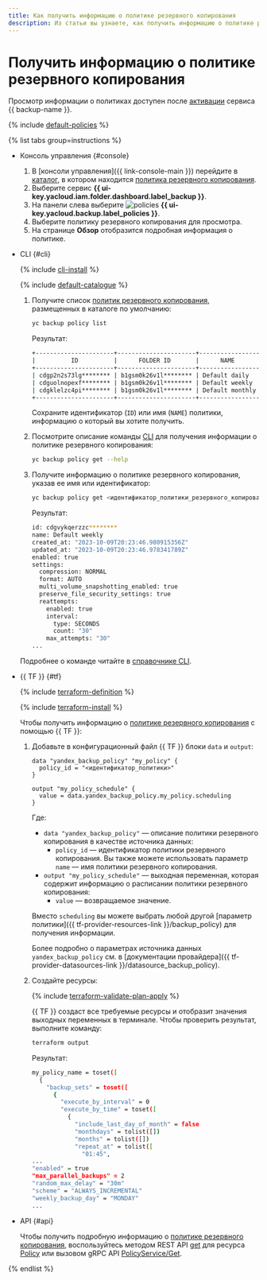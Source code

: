 ```yaml
---
title: Как получить информацию о политике резервного копирования
description: Из статьи вы узнаете, как получить информацию о политике резервного копирования {{ backup-full-name }}.
---
```


# Получить информацию о политике резервного копирования

Просмотр информации о политиках доступен после [активации](../../concepts/index.md#providers) сервиса {{ backup-name }}.

{% include [default-policies](../../../_includes/backup/default-policies.md) %}

{% list tabs group=instructions %}

- Консоль управления {#console}

  1. В [консоли управления]({{ link-console-main }}) перейдите в [каталог](../../../resource-manager/concepts/resources-hierarchy.md#folder), в котором находится [политика резервного копирования](../../../backup/concepts/policy.md).
  1. Выберите сервис **{{ ui-key.yacloud.iam.folder.dashboard.label_backup }}**.
  1. На панели слева выберите ![policies](../../../_assets/console-icons/calendar.svg) **{{ ui-key.yacloud.backup.label_policies }}**.
  1. Выберите политику резервного копирования для просмотра.
  1. На странице **Обзор** отобразится подробная информация о политике.

- CLI {#cli}

  {% include [cli-install](../../../_includes/cli-install.md) %}

  {% include [default-catalogue](../../../_includes/default-catalogue.md) %}

  1. Получите список [политик резервного копирования](../../../backup/concepts/policy.md), размещенных в каталоге по умолчанию:

     ```bash
     yc backup policy list
     ```  

     Результат:

     ```bash
     +----------------------+----------------------+-----------------+---------+---------------------+---------------------+
     |          ID          |      FOLDER ID       |      NAME       | ENABLED |     CREATED AT      |     UPDATED AT      |
     +----------------------+----------------------+-----------------+---------+---------------------+---------------------+
     | cdgp2n2s73lg******** | b1gsm0k26v1l******** | Default daily   | true    | 2023-07-20 13:55:14 | 2024-08-15 08:27:41 |
     | cdguolnopexf******** | b1gsm0k26v1l******** | Default weekly  | true    | 2023-07-20 13:55:14 | 2023-09-05 16:24:05 |
     | cdgklelzc4pi******** | b1gsm0k26v1l******** | Default monthly | true    | 2023-07-20 13:55:15 | 2024-09-02 08:40:18 |
     +----------------------+----------------------+-----------------+---------+---------------------+---------------------+
     ```
  
     Сохраните идентификатор (`ID`) или имя (`NAME`) политики, информацию о который вы хотите получить.

  1. Посмотрите описание команды [CLI](../../../cli/) для получения информации о политике резервного копирования:

     ```bash
     yc backup policy get --help
     ```

  1. Получите информацию о политике резервного копирования, указав ее имя или идентификатор:

     ```bash
     yc backup policy get <идентификатор_политики_резервного_копирования>
     ```

     Результат:

     ```bash
     id: cdgvykqerzzc********
     name: Default weekly
     created_at: "2023-10-09T20:23:46.980915356Z"
     updated_at: "2023-10-09T20:23:46.978341789Z"
     enabled: true
     settings:
       compression: NORMAL
       format: AUTO
       multi_volume_snapshotting_enabled: true
       preserve_file_security_settings: true
       reattempts:
         enabled: true
         interval:
           type: SECONDS
           count: "30"
         max_attempts: "30"
     ...
     ```

  Подробнее о команде читайте в [справочнике CLI](../../../cli/cli-ref/managed-services/backup/policy/get.md).

- {{ TF }} {#tf}

  {% include [terraform-definition](../../../_tutorials/_tutorials_includes/terraform-definition.md) %}

  {% include [terraform-install](../../../_includes/terraform-install.md) %}

  Чтобы получить информацию о [политике резервного копирования](../../concepts/policy.md) с помощью {{ TF }}:

  1. Добавьте в конфигурационный файл {{ TF }} блоки `data` и `output`:

      ```hcl
      data "yandex_backup_policy" "my_policy" {
        policy_id = "<идентификатор_политики>"
      }

      output "my_policy_schedule" {
        value = data.yandex_backup_policy.my_policy.scheduling
      }
      ```

      Где:

      * `data "yandex_backup_policy"` — описание политики резервного копирования в качестве источника данных:
        * `policy_id` — идентификатор политики резервного копирования. Вы также можете использовать параметр `name` — имя политики резервного копирования.
      * `output "my_policy_schedule"` — выходная переменная, которая содержит информацию о расписании политики резервного копирования:
        * `value` — возвращаемое значение.

      Вместо `scheduling` вы можете выбрать любой другой [параметр политики]({{ tf-provider-resources-link }}/backup_policy) для получения информации.

      Более подробно о параметрах источника данных `yandex_backup_policy` см. в [документации провайдера]({{ tf-provider-datasources-link }}/datasource_backup_policy).

  1. Создайте ресурсы:

      {% include [terraform-validate-plan-apply](../../../_tutorials/_tutorials_includes/terraform-validate-plan-apply.md) %}

      {{ TF }} создаст все требуемые ресурсы и отобразит значения выходных переменных в терминале. Чтобы проверить результат, выполните команду:

      ```bash
      terraform output
      ```

      Результат:

      ```bash
      my_policy_name = toset([
        {
          "backup_sets" = toset([
            {
              "execute_by_interval" = 0
              "execute_by_time" = toset([
                {
                  "include_last_day_of_month" = false
                  "monthdays" = tolist([])
                  "months" = tolist([])
                  "repeat_at" = tolist([
                    "01:45",
      ...
      "enabled" = true
      "max_parallel_backups" = 2
      "random_max_delay" = "30m"
      "scheme" = "ALWAYS_INCREMENTAL"
      "weekly_backup_day" = "MONDAY"
      ...
      ```

- API {#api}

  Чтобы получить подробную информацию о [политике резервного копирования](../../concepts/policy.md), воспользуйтесь методом REST API [get](../../backup/api-ref/Policy/get.md) для ресурса [Policy](../../backup/api-ref/Policy/index.md) или вызовом gRPC API [PolicyService/Get](../../backup/api-ref/grpc/policy_service.md#Get).

{% endlist %}